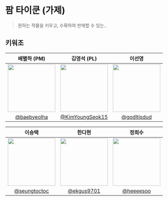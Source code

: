 # 팜 타이쿤 (가제)
> 원하는 작물을 키우고, 수확하여 판매할 수 있는..

## 키워조
| 배별하 (PM) | 김영석 (PL) | 이선영 |
|:----:|:----:|:-----:|
|<img src = "https://avatars.githubusercontent.com/baebyeolha" width=150px>|<img src = "https://avatars.githubusercontent.com/KimYoungSeok15" width=150px>|<img src = "https://avatars.githubusercontent.com/godltjsdud" width=150px>|
|[@baebyeolha](https://github.com/baebyeolha)|[@KimYoungSeok15](https://github.com/KimYoungSeok15)|[@godltjsdud](https://github.com/godltjsdud)|

| 이승택 | 한다현 | 정희수 |
|:----:|:----:|:-----:|
|<img src = "https://avatars.githubusercontent.com/seungtoctoc" width=150px>|<img src = "https://avatars.githubusercontent.com/ekgus9701" width=150px>|<img src = "https://avatars.githubusercontent.com/heeeesoo" width=150px>|
[@seungtoctoc](https://github.com/seungtoctoc)|[@ekgus9701](https://github.com/ekgus9701)|[@heeeesoo](https://github.com/heeeesoo)|
